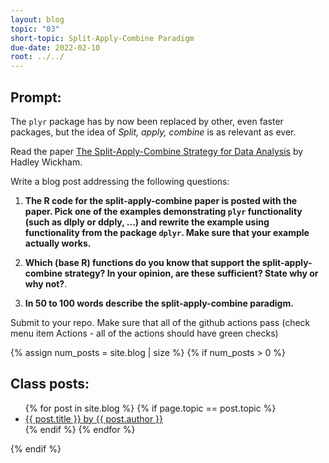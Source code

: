 ```yaml
---
layout: blog
topic: "03"
short-topic: Split-Apply-Combine Paradigm
due-date: 2022-02-10
root: ../../
---
```



## Prompt:

The `plyr` package has by now been replaced by other, even faster packages, but the idea of *Split, apply, combine* is as relevant as ever.

Read the paper [The Split-Apply-Combine Strategy for Data Analysis](https://www.jstatsoft.org/article/view/v040i01) by Hadley Wickham.


Write a blog post addressing the following questions: 

1. **The R code for the split-apply-combine paper is posted with the paper. Pick one of the examples demonstrating `plyr` functionality (such as dlply or ddply, ...) and rewrite the example using functionality from the package `dplyr`. Make sure that your example actually works.**

2. **Which (base R) functions do you know that support the split-apply-combine strategy? In your opinion, are these sufficient? State why or why not?**. 


3. **In 50 to 100 words describe the split-apply-combine paradigm.**
 

Submit to your repo. Make sure that all of the github actions pass (check menu item Actions - all of the actions should have green checks)



{% assign num_posts = site.blog | size %}
{% if num_posts > 0 %}
## Class posts:

<ul>
{% for post in site.blog %}
  {% if page.topic == post.topic %}
  <li><a href="{{ post.url }}">{{ post.title }} by {{ post.author }}</a></li>
  {% endif %}
{% endfor %}
</ul>
{% endif %}
